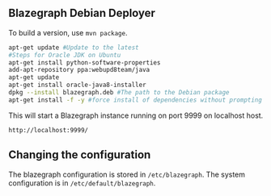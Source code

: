 Blazegraph Debian Deployer
-----------------

To build a version, use `mvn package`.  

```sh
apt-get update #Update to the latest
#Steps for Oracle JDK on Ubuntu
apt-get install python-software-properties
add-apt-repository ppa:webupd8team/java
apt-get update
apt-get install oracle-java8-installer
dpkg --install blazegraph.deb #The path to the Debian package
apt-get install -f -y #force install of dependencies without prompting for updates
```


This will start a Blazegraph instance running on port 9999 on localhost host.

`http://localhost:9999/`


Changing the configuration
-----------------

The blazegraph configuration is stored in `/etc/blazegraph`.  The system configuration is in `/etc/default/blazegraph`.
